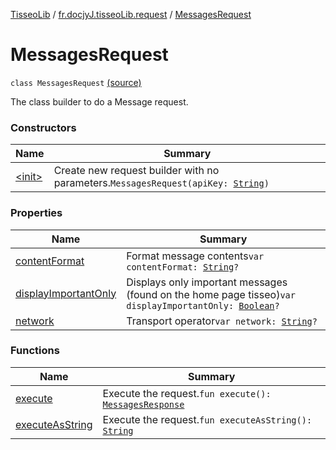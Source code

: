 [TisseoLib](../../index.md) / [fr.docjyJ.tisseoLib.request](../index.md) / [MessagesRequest](./index.md)

# MessagesRequest

`class MessagesRequest` [(source)](https://github.com/docjyJ/TisseoLib/tree/master/src/main/kotlin/fr/docjyJ/tisseoLib/request/MessagesRequest.kt#L18)

The class builder to do a Message request.

### Constructors

| Name | Summary |
|---|---|
| [&lt;init&gt;](-init-.md) | Create new request builder with no parameters.`MessagesRequest(apiKey: `[`String`](https://kotlinlang.org/api/latest/jvm/stdlib/kotlin/-string/index.html)`)` |

### Properties

| Name | Summary |
|---|---|
| [contentFormat](content-format.md) | Format message contents`var contentFormat: `[`String`](https://kotlinlang.org/api/latest/jvm/stdlib/kotlin/-string/index.html)`?` |
| [displayImportantOnly](display-important-only.md) | Displays only important messages (found on the home page tisseo)`var displayImportantOnly: `[`Boolean`](https://kotlinlang.org/api/latest/jvm/stdlib/kotlin/-boolean/index.html)`?` |
| [network](network.md) | Transport operator`var network: `[`String`](https://kotlinlang.org/api/latest/jvm/stdlib/kotlin/-string/index.html)`?` |

### Functions

| Name | Summary |
|---|---|
| [execute](execute.md) | Execute the request.`fun execute(): `[`MessagesResponse`](../../fr.docjy-j.tisseo-lib.model.message/-messages-response/index.md) |
| [executeAsString](execute-as-string.md) | Execute the request.`fun executeAsString(): `[`String`](https://kotlinlang.org/api/latest/jvm/stdlib/kotlin/-string/index.html) |

